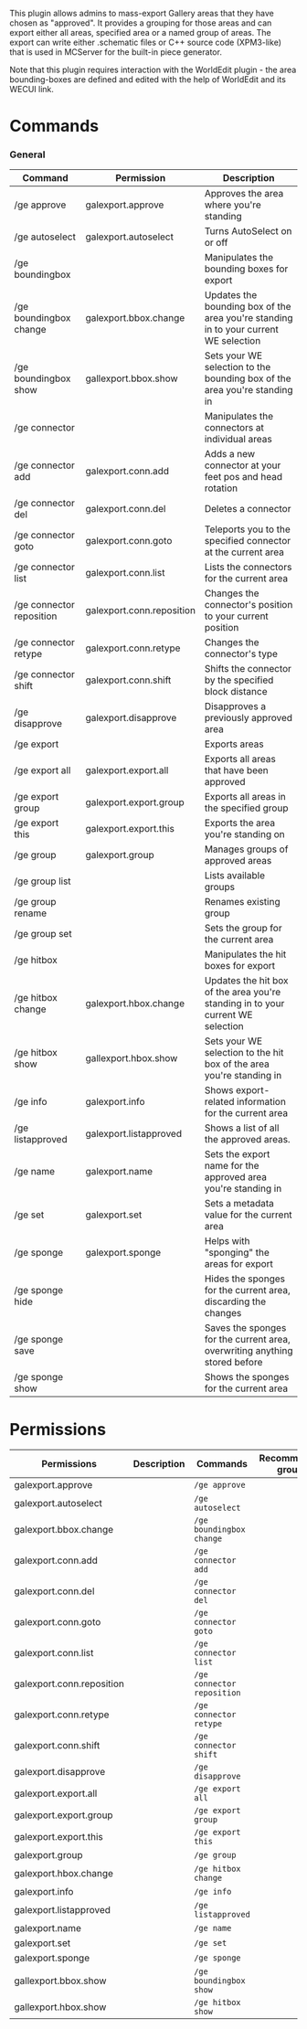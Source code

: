 This plugin allows admins to mass-export Gallery areas that they have chosen as "approved". It provides a grouping for those areas and can export either all areas, specified area or a named group of areas. The export can write either .schematic files or C++ source code (XPM3-like) that is used in MCServer for the built-in piece generator.

Note that this plugin requires interaction with the WorldEdit plugin - the area bounding-boxes are defined and edited with the help of WorldEdit and its WECUI link. 

# Commands

### General
| Command | Permission | Description |
| ------- | ---------- | ----------- |
|/ge approve | galexport.approve | Approves the area where you're standing|
|/ge autoselect | galexport.autoselect | Turns AutoSelect on or off|
|/ge boundingbox |  | Manipulates the bounding boxes for export|
|/ge boundingbox change | galexport.bbox.change | Updates the bounding box of the area you're standing in to your current WE selection|
|/ge boundingbox show | gallexport.bbox.show | Sets your WE selection to the bounding box of the area you're standing in|
|/ge connector |  | Manipulates the connectors at individual areas|
|/ge connector add | galexport.conn.add | Adds a new connector at your feet pos and head rotation|
|/ge connector del | galexport.conn.del | Deletes a connector|
|/ge connector goto | galexport.conn.goto | Teleports you to the specified connector at the current area|
|/ge connector list | galexport.conn.list | Lists the connectors for the current area|
|/ge connector reposition | galexport.conn.reposition | Changes the connector's position to your current position|
|/ge connector retype | galexport.conn.retype | Changes the connector's type|
|/ge connector shift | galexport.conn.shift | Shifts the connector by the specified block distance|
|/ge disapprove | galexport.disapprove | Disapproves a previously approved area|
|/ge export |  | Exports areas|
|/ge export all | galexport.export.all | Exports all areas that have been approved|
|/ge export group | galexport.export.group | Exports all areas in the specified group|
|/ge export this | galexport.export.this | Exports the area you're standing on|
|/ge group | galexport.group | Manages groups of approved areas|
|/ge group list |  | Lists available groups|
|/ge group rename |  | Renames existing group|
|/ge group set |  | Sets the group for the current area|
|/ge hitbox |  | Manipulates the hit boxes for export|
|/ge hitbox change | galexport.hbox.change | Updates the hit box of the area you're standing in to your current WE selection|
|/ge hitbox show | gallexport.hbox.show | Sets your WE selection to the hit box of the area you're standing in|
|/ge info | galexport.info | Shows export-related information for the current area|
|/ge listapproved | galexport.listapproved | Shows a list of all the approved areas.|
|/ge name | galexport.name | Sets the export name for the approved area you're standing in|
|/ge set | galexport.set | Sets a metadata value for the current area|
|/ge sponge | galexport.sponge | Helps with "sponging" the areas for export|
|/ge sponge hide |  | Hides the sponges for the current area, discarding the changes|
|/ge sponge save |  | Saves the sponges for the current area, overwriting anything stored before|
|/ge sponge show |  | Shows the sponges for the current area|



# Permissions
| Permissions | Description | Commands | Recommended groups |
| ----------- | ----------- | -------- | ------------------ |
| galexport.approve |  | `/ge approve` |  |
| galexport.autoselect |  | `/ge autoselect` |  |
| galexport.bbox.change |  | `/ge boundingbox change` |  |
| galexport.conn.add |  | `/ge connector add` |  |
| galexport.conn.del |  | `/ge connector del` |  |
| galexport.conn.goto |  | `/ge connector goto` |  |
| galexport.conn.list |  | `/ge connector list` |  |
| galexport.conn.reposition |  | `/ge connector reposition` |  |
| galexport.conn.retype |  | `/ge connector retype` |  |
| galexport.conn.shift |  | `/ge connector shift` |  |
| galexport.disapprove |  | `/ge disapprove` |  |
| galexport.export.all |  | `/ge export all` |  |
| galexport.export.group |  | `/ge export group` |  |
| galexport.export.this |  | `/ge export this` |  |
| galexport.group |  | `/ge group` |  |
| galexport.hbox.change |  | `/ge hitbox change` |  |
| galexport.info |  | `/ge info` |  |
| galexport.listapproved |  | `/ge listapproved` |  |
| galexport.name |  | `/ge name` |  |
| galexport.set |  | `/ge set` |  |
| galexport.sponge |  | `/ge sponge` |  |
| gallexport.bbox.show |  | `/ge boundingbox show` |  |
| gallexport.hbox.show |  | `/ge hitbox show` |  |
